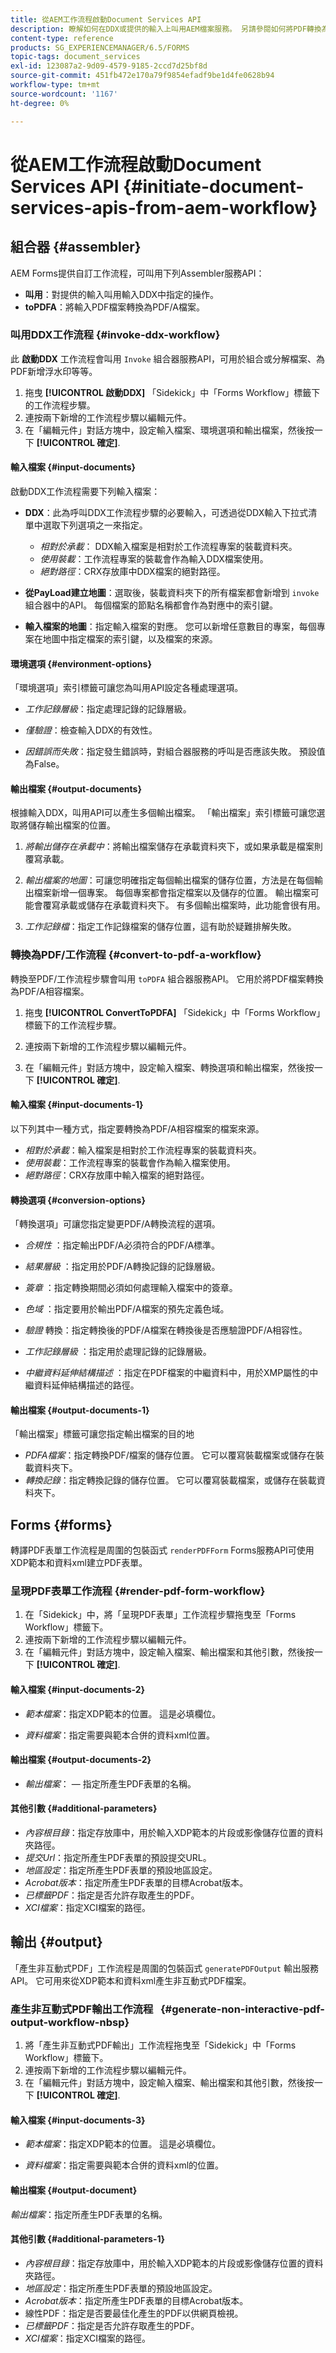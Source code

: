 ```yaml
---
title: 從AEM工作流程啟動Document Services API
description: 瞭解如何在DDX或提供的輸入上叫用AEM檔案服務。 另請參閱如何將PDF轉換為PDF/A
content-type: reference
products: SG_EXPERIENCEMANAGER/6.5/FORMS
topic-tags: document_services
exl-id: 123087a2-9d09-4579-9185-2ccd7d25bf8d
source-git-commit: 451fb472e170a79f9854efadf9be1d4fe0628b94
workflow-type: tm+mt
source-wordcount: '1167'
ht-degree: 0%

---
```


# 從AEM工作流程啟動Document Services API  {#initiate-document-services-apis-from-aem-workflow}

## 組合器 {#assembler}

AEM Forms提供自訂工作流程，可叫用下列Assembler服務API：

* **叫用**：對提供的輸入叫用輸入DDX中指定的操作。
* **toPDFA**：將輸入PDF檔案轉換為PDF/A檔案。

### 叫用DDX工作流程 {#invoke-ddx-workflow}

此 **啟動DDX** 工作流程會叫用 `Invoke` 組合器服務API，可用於組合或分解檔案、為PDF新增浮水印等等。

1. 拖曳 **[!UICONTROL 啟動DDX]** 「Sidekick」中「Forms Workflow」標籤下的工作流程步驟。
1. 連按兩下新增的工作流程步驟以編輯元件。
1. 在「編輯元件」對話方塊中，設定輸入檔案、環境選項和輸出檔案，然後按一下 **[!UICONTROL 確定]**.

#### 輸入檔案 {#input-documents}

啟動DDX工作流程需要下列輸入檔案：

* **DDX**：此為呼叫DDX工作流程步驟的必要輸入，可透過從DDX輸入下拉式清單中選取下列選項之一來指定。

   * *相對於承載*： DDX輸入檔案是相對於工作流程專案的裝載資料夾。
   * *使用裝載*：工作流程專案的裝載會作為輸入DDX檔案使用。
   * *絕對路徑*：CRX存放庫中DDX檔案的絕對路徑。

* **從PayLoad建立地圖**：選取後，裝載資料夾下的所有檔案都會新增到 `invoke` 組合器中的API。 每個檔案的節點名稱都會作為對應中的索引鍵。

* **輸入檔案的地圖**：指定輸入檔案的對應。 您可以新增任意數目的專案，每個專案在地圖中指定檔案的索引鍵，以及檔案的來源。

#### 環境選項 {#environment-options}

「環境選項」索引標籤可讓您為叫用API設定各種處理選項。

* *工作記錄層級*：指定處理記錄的記錄層級。
* *僅驗證*：檢查輸入DDX的有效性。

* *因錯誤而失敗*：指定發生錯誤時，對組合器服務的呼叫是否應該失敗。 預設值為False。

#### 輸出檔案 {#output-documents}

根據輸入DDX，叫用API可以產生多個輸出檔案。 「輸出檔案」索引標籤可讓您選取將儲存輸出檔案的位置。

1. *將輸出儲存在承載中*：將輸出檔案儲存在承載資料夾下，或如果承載是檔案則覆寫承載。
1. *輸出檔案的地圖*：可讓您明確指定每個輸出檔案的儲存位置，方法是在每個輸出檔案新增一個專案。 每個專案都會指定檔案以及儲存的位置。 輸出檔案可能會覆寫承載或儲存在承載資料夾下。 有多個輸出檔案時，此功能會很有用。

1. *工作記錄檔*：指定工作記錄檔案的儲存位置，這有助於疑難排解失敗。

### 轉換為PDF/工作流程 {#convert-to-pdf-a-workflow}

轉換至PDF/工作流程步驟會叫用 `toPDFA` 組合器服務API。 它用於將PDF檔案轉換為PDF/A相容檔案。

1. 拖曳 **[!UICONTROL ConvertToPDFA]** 「Sidekick」中「Forms Workflow」標籤下的工作流程步驟。

1. 連按兩下新增的工作流程步驟以編輯元件。
1. 在「編輯元件」對話方塊中，設定輸入檔案、轉換選項和輸出檔案，然後按一下 **[!UICONTROL 確定]**.

#### 輸入檔案 {#input-documents-1}

以下列其中一種方式，指定要轉換為PDF/A相容檔案的檔案來源。

* *相對於承載*：輸入檔案是相對於工作流程專案的裝載資料夾。
* *使用裝載*：工作流程專案的裝載會作為輸入檔案使用。
* *絕對路徑*：CRX存放庫中輸入檔案的絕對路徑。

#### 轉換選項 {#conversion-options}

「轉換選項」可讓您指定變更PDF/A轉換流程的選項。

* *合規性* ：指定輸出PDF/A必須符合的PDF/A標準。
* *結果層級* ：指定用於PDF/A轉換記錄的記錄層級。
* *簽章* ：指定轉換期間必須如何處理輸入檔案中的簽章。
* *色域* ：指定要用於輸出PDF/A檔案的預先定義色域。
* *驗證* 轉換：指定轉換後的PDF/A檔案在轉換後是否應驗證PDF/A相容性。
* *工作記錄層級* ：指定用於處理記錄的記錄層級。

* *中繼資料延伸結構描述* ：指定在PDF檔案的中繼資料中，用於XMP屬性的中繼資料延伸結構描述的路徑。

#### 輸出檔案 {#output-documents-1}

「輸出檔案」標籤可讓您指定輸出檔案的目的地

* *PDFA檔案*：指定轉換PDF/檔案的儲存位置。 它可以覆寫裝載檔案或儲存在裝載資料夾下。
* *轉換記錄*：指定轉換記錄的儲存位置。 它可以覆寫裝載檔案，或儲存在裝載資料夾下。

## Forms {#forms}

轉譯PDF表單工作流程是周圍的包裝函式 `renderPDFForm` Forms服務API可使用XDP範本和資料xml建立PDF表單。

### 呈現PDF表單工作流程 {#render-pdf-form-workflow}

1. 在「Sidekick」中，將「呈現PDF表單」工作流程步驟拖曳至「Forms Workflow」標籤下。
1. 連按兩下新增的工作流程步驟以編輯元件。
1. 在「編輯元件」對話方塊中，設定輸入檔案、輸出檔案和其他引數，然後按一下 **[!UICONTROL 確定]**.

#### 輸入檔案 {#input-documents-2}

* *範本檔案*：指定XDP範本的位置。 這是必填欄位。

* *資料檔案*：指定需要與範本合併的資料xml位置。

#### 輸出檔案 {#output-documents-2}

* *輸出檔案*： — 指定所產生PDF表單的名稱。

#### 其他引數 {#additional-parameters}

* *內容根目錄*：指定存放庫中，用於輸入XDP範本的片段或影像儲存位置的資料夾路徑。
* *提交Url*：指定所產生PDF表單的預設提交URL。
* *地區設定*：指定所產生PDF表單的預設地區設定。
* *Acrobat版本*：指定所產生PDF表單的目標Acrobat版本。
* *已標籤PDF*：指定是否允許存取產生的PDF。
* *XCI檔案*：指定XCI檔案的路徑。

## 輸出 {#output}

「產生非互動式PDF」工作流程是周圍的包裝函式 `generatePDFOutput` 輸出服務API。 它可用來從XDP範本和資料xml產生非互動式PDF檔案。

### 產生非互動式PDF輸出工作流程   {#generate-non-interactive-pdf-output-workflow-nbsp}

1. 將「產生非互動式PDF輸出」工作流程拖曳至「Sidekick」中「Forms Workflow」標籤下。
1. 連按兩下新增的工作流程步驟以編輯元件。
1. 在「編輯元件」對話方塊中，設定輸入檔案、輸出檔案和其他引數，然後按一下 **[!UICONTROL 確定]**.

#### 輸入檔案 {#input-documents-3}

* *範本檔案*：指定XDP範本的位置。 這是必填欄位。

* *資料檔案*：指定需要與範本合併的資料xml的位置。

#### 輸出檔案 {#output-document}

*輸出檔案*：指定所產生PDF表單的名稱。

#### 其他引數 {#additional-parameters-1}

* *內容根目錄*：指定存放庫中，用於輸入XDP範本的片段或影像儲存位置的資料夾路徑。
* *地區設定*：指定所產生PDF表單的預設地區設定。
* *Acrobat版本*：指定所產生PDF表單的目標Acrobat版本。
* 線性PDF：指定是否要最佳化產生的PDF以供網頁檢視。
* *已標籤PDF*：指定是否允許存取產生的PDF。
* *XCI檔案*：指定XCI檔案的路徑。

